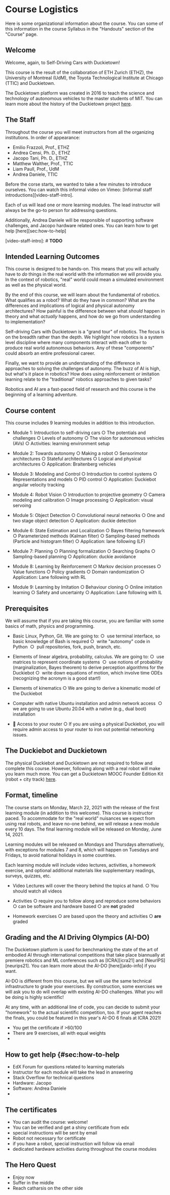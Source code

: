 # Course Logistics

Here is some organizational information about the course. You can some of this information in the course Syllabus in the "Handouts" section of the "Course" page.

<!--
🤔 🚗 ❓💡
-->

## Welcome

Welcome, again, to Self-Driving Cars with Duckietown!

This course is the result of the collaboration of ETH Zurich (ETHZ), the University of Montreal (UdM), the Toyota Technological Institute at Chicago (TTIC) and Duckietown.

The Duckietown platform was created in 2016 to teach the science and technology of autonomous vehicles to the master students of MIT. You can learn more about the history of the Duckietown project [here](duckietown-history).

[duckietown-history]: https://www.duckietown.org/about/history

## The Staff

Throughout the course you will meet instructors from all the organizing institutions. In order of appearance:

* Emilio Frazzoli, Prof., ETHZ
* Andrea Censi, Ph. D., ETHZ
* Jacopo Tani, Ph. D., ETHZ
* Matthew Walther, Prof., TTIC
* Liam Paull, Prof., UdM
* Andrea Daniele, TTIC

Before the corse starts, we wanted to take a few minutes to introduce ourselves. You can watch this informal video on Vimeo: [Informal staff introductions][video-staff-intro].

Each of us will lead one or more learning modules. The lead instructor will always be the go-to person for addressing questions.

Additionally, Andrea Daniele will be responsible of supporting software challenges, and Jacopo hardware related ones. You can learn how to get help [here][sec:how-to-help]

[video-staff-intro]: # **TODO**

## Intended Learning Outcomes

This course is designed to be hands-on. This means that you will actually have to _do_ things in the real world with the information we will provide you. In the context of robotics, "real" world could mean a simulated environment as well as the physical world.   

By the end of this course, we will learn about the fundamental of robotics. What qualifies as a robot? What do they have in common? What are the differences and implications of logical and physical autonomy architectures? How painful is the difference between what _should_ happen in theory and what _actually_ happens, and how do we go from understanding to implementation?

Self-driving Cars with Duckietown is a "grand tour" of robotics. The focus is on the breadth rather than the depth. We  highlight how robotics is a system level discipline where many components interact with each other to produce real world autonomous behaviors. Any of these "components" could absorb an entire professional career.

Finally, we want to provide an understanding of the difference in approaches to solving the challenges of autonomy. The buzz of AI is high, but what's it place in robotics? How does using reinforcement or imitation learning relate to the "traditional" robotics approaches to given tasks?

Robotics and AI are a fast-paced field of research and this course is the beginning of a learning adventure.

## Course content

This course includes 9 learning modules in addition to this introduction.

* Module 1: Introduction to self-driving cars
  ○ The potentials and challenges
  ○ Levels of autonomy
  ○ The vision for autonomous vehicles (AVs)
  ○ Activities: learning environment setup

* Module 2: Towards autonomy
  ○ Making a robot
  ○ Sensorimotor architectures
  ○ Stateful architectures
  ○ Logical and physical architectures
  ○ Application: Braitenberg vehicles

* Module 3: Modeling and Control
  ○ Introduction to control systems
  ○ Representations and models
  ○ PID control
  ○ Application: Duckiebot angular velocity tracking

* Module 4: Robot Vision
  ○ Introduction to projective geometry
  ○ Camera modeling and calibration
  ○ Image processing
  ○ Application: visual servoing

* Module 5: Object Detection
  ○ Convolutional neural networks
  ○ One and two stage object detection
  ○ Application: duckie detection

* Module 6: State Estimation and Localization
  ○ Bayes filtering framework
  ○ Parameterized methods (Kalman filter)
  ○ Sampling-based methods (Particle and histogram filter)
  ○ Application: lane following (LF)

* Module 7: Planning
  ○ Planning formalization
  ○ Searching Graphs
  ○ Sampling-based planning
  ○ Application: duckie avoidance

* Module 8: Learning by Reinforcement
  ○ Markov decision processes
  ○ Value functions
  ○ Policy gradients
  ○ Domain randomization
  ○ Application: Lane following with RL

* Module 9: Learning by Imitation
  ○ Behaviour cloning
  ○ Online imitation learning
  ○ Safety and uncertainty
  ○ Application: Lane following with IL

## Prerequisites

We will assume that if you are taking this course, you are familiar with some basics of math, physics and programming.

* Basic Linux, Python, Git. We are going to:
	○  use terminal interface, so basic knowledge of Bash is required
	○  write "autonomy" code in Python 
	○  pull repositories, fork, push, branch, etc.  

* Elements of linear algebra, probability, calculus. We are going to:
	○  use matrices to represent coordinate systems 
	○  use notions of probability (marginalization, Bayes theorem) to derive perception algorithms for the Duckiebot
	○  write down equations of motion, which involve time ODEs (recognizing the acronym is a good start!)  

* Elements of kinematics
  ○ We are going to derive a kinematic model of the Duckiebot 

* Computer with native Ubuntu installation and admin network access 
  ○ we are going to use Ubuntu 20.04 with a native (e.g., dual boot) installation

* 🚙 Access to your router
  ○ If you are using a physical Duckiebot, you will require admin access to your router to iron out potential networking issues.

## The Duckiebot and Duckietown

The physical Duckiebot and Duckietown are not required to follow and complete this course. However, following along with a real robot will make you learn much more. You can get a Duckietown MOOC Founder Edition Kit (robot + city track) [here][dt-shop-mooc-kit].  


[dt-shop-mooc-kit]: https://get.duckietown.com/collections/starter-kits/products/db-mooc-kit

## Format, timeline

The course starts on Monday, March 22, 2021 with the release of the first learning module (in addition to this welcome). This course is instructor paced. To accommodate for the "real world" nuisances we expect from using real robots, and leave no-one behind, we will release a new module every 10 days. The final learning module will be released on Monday, June 14, 2021.

Learning modules will be released on Mondays and Thursdays alternatively, with exceptions for modules 7 and 8, which will happen on Tuesdays and Fridays, to avoid national holidays in some countries.

Each learning module will include video lectures, activities, a homework exercise, and optional additional materials like supplementary readings, surveys, quizzes, etc.

* Video Lectures will cover the theory behind the topics at hand.
  ○ You should watch all videos

* Activities
  ○ require you to follow along and reproduce some behaviors
  ○ can be software and hardware based
  ○ are **not** graded

* Homework exercises
  ○ are based upon the theory and activities
  ○ **are** graded

## Grading and the AI Driving Olympics (AI-DO)

The Duckietown platform is used for benchmarking the state of the art of embodied AI through international competitions that take place biannually at premiere robotics and ML conferences such as [ICRA][icra21] and [NeurIPS][neurips21]. You can learn more about the AI-DO [here][aido-info] if you want.

AI-DO is different from this course, but we will use the same technical infrastructure to grade your exercises. By construction, some exercises we will ask you to do will overlap with existing AI-DO challenges. What you will be doing is highly scientific!

At any time, with an additional line of code, you can decide to submit your "homework" to the actual scientific competition, too. If your agent reaches the finals, you could be featured in this year's AI-DO 6 finals at ICRA 2021!

 


- You get the certificate if >60/100
- There are 9 exercises, all with equal weights
-

## How to get help {#sec:how-to-help

  - EdX Forum for questions related to learning materials
- Instructor for each module will take the lead in answering
- Stack Overflow for technical questions
 
- Hardware: Jacopo
- Software: Andrea Daniele
-

## The certificates

- You can audit the course: welcome!  
- You can be verified and get a shiny certificate from edx
- special instructions will be sent by email 
- Robot not necessary for certificate
- if you have a robot, special instruction will follow via email
- dedicated hardware activities during throughout the course modules

## The Hero Quest

- Enjoy now
- Suffer in the middle
- Reach catharsis on the other side

<!--
Your first task is to set up your development environment.

Compared to other courses you might have taken, it might seem intimidating to set up so many things at the beginning.
However, it's going to be worth it, we promise!

This document summarizes the steps that you need to do. We will write here on EdX _a  synthetic summary_ for the steps to take. Usually the details are in one of our Duckiebooks at the site [docs.duckietown.org/daffy/](https://docs.duckietown.org/daffy/).

## Step 0: Watch a short introduction to the development workflow

If you want to know more about the big picture and why we ask you to do all these setup steps, please watch this video on Vimeo:

* [Development workflow (Andrea)][video-devel] **TODO**

## Step 1: Make all the accounts first!

At some point, in the next steps, you will need the following accounts:

* **Github account**. Needed for checking out the code. Sign up [here][signup-github].

* **Dockerhub account**. Needed for submitting exercises. Sign up [here][signup-dockerhub].

* **Duckietown account**. Needed to gain access to the autograder and many other features. Sign up [here][signup-duckietown].

* **Stack Overflow account**. Needed to gain access to [our private Stack Overflow][stack-overflow-duckietown].  **You will receive an invite after you sign up for a Duckietown account**.


## Step 2: Laptop setup

Follow the instructions [here][duckiebook-laptop-setup].

At the end of the instructions, you will have installed some essential software, such as

* Docker

* The Duckietown Shell

🤔 If you have problems with this step, please ask [a question on our Stack Overflow with tag #laptop-setup](https://stackoverflow.com/c/duckietown/questions/tagged/laptop-setup).

[duckiebook-laptop-setup]: https://docs.duckietown.org/daffy/opmanual_duckiebot/out/laptop_setup.html

## Step 3: Duckietown account link

Make sure you finish the previous step before continuing!

Follow the instructions [here][duckiebook-account-setup] to set up your local environment with the Duckietown token.

[duckiebook-account-setup]: https://docs.duckietown.org/daffy/opmanual_duckiebot/out/dt_account.html


## Step 5: Checkpoint!

Before we go on, this is a checkpoint to make sure you have installed everything.

If some of these commands don't work, please go back and fix it, before continuing.

If Docker installation went well, then you can run the following command:

    > docker run hello-world
    Hello from Docker!
    This message shows that your installation appears to be working correctly.

If you set up Github account and private key, you should be able to run this command successfully:

	> ssh -T git@github.com
    Hi GITHUB_USERNAME! You've successfully authenticated, but GitHub does not provide shell access.

If you have a valid DockerHub account then you can run

	❯ docker login -u DOCKER_USERNAME
    Password:

The second time it will just tell you:

    Authenticating with existing credentials...
    Login Succeeded

If the Duckietown Shell was installed, then you can run a command like this:

    > dts version

If you correctly configured the token, then this command should work:

	> dts challenges info
    ~        You are succesfully authenticated:
    ~
    ~                     ID: 3
    ~                   name: YOUR NAME
    ~                  login: YOUR DUCKIETOWN ACCOUNT


If there is something not working, please stop here. Ask for help on Stack Overflow.


[signup-github]: https://github.com/join
[signup-dockerhub]: https://hub.docker.com/signup
[signup-duckietown]: https://www.duckietown.org/site/register
[signup-stack-overflow]: https://stackoverflow.com/users/signup

[video-devel]: #
[stack-overflow-duckietown]: https://stackoverflow.com/c/duckietown/
-->
